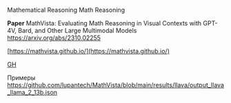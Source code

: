 
Mathematical Reasoning
Math Reasoning

**Paper**
MathVista: Evaluating Math Reasoning in Visual Contexts with GPT-4V, Bard, and Other Large Multimodal Models
https://arxiv.org/abs/2310.02255

[https://mathvista.github.io/](https://mathvista.github.io/)

[GH](https://github.com/lupantech/MathVista)

Примеры
https://github.com/lupantech/MathVista/blob/main/results/llava/output_llava_llama_2_13b.json